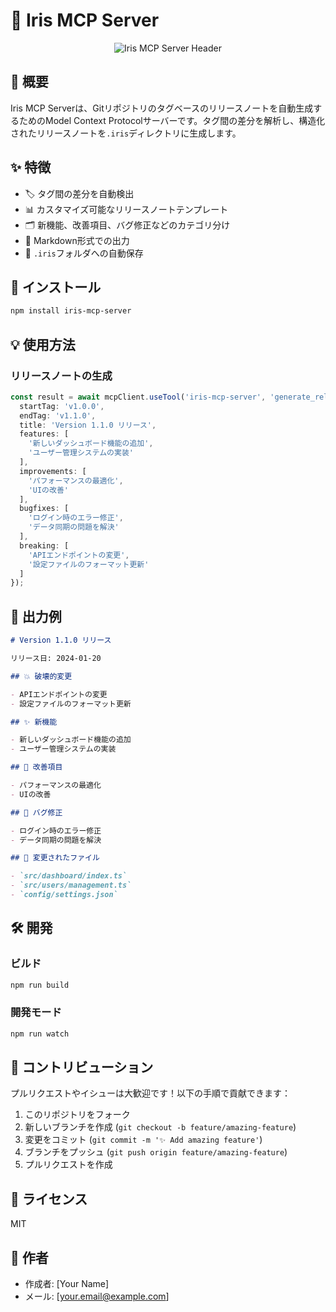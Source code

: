# 🌈 Iris MCP Server

<div align="center">
  <img src="assets/header.svg" alt="Iris MCP Server Header">
</div>

## 📝 概要

Iris MCP Serverは、Gitリポジトリのタグベースのリリースノートを自動生成するためのModel Context Protocolサーバーです。タグ間の差分を解析し、構造化されたリリースノートを`.iris`ディレクトリに生成します。

## ✨ 特徴

- 🏷️ タグ間の差分を自動検出
- 📊 カスタマイズ可能なリリースノートテンプレート
- 🗂️ 新機能、改善項目、バグ修正などのカテゴリ分け
- 📄 Markdown形式での出力
- 📁 `.iris`フォルダへの自動保存

## 🚀 インストール

```bash
npm install iris-mcp-server
```

## 💡 使用方法

### リリースノートの生成

```typescript
const result = await mcpClient.useTool('iris-mcp-server', 'generate_release_note', {
  startTag: 'v1.0.0',
  endTag: 'v1.1.0',
  title: 'Version 1.1.0 リリース',
  features: [
    '新しいダッシュボード機能の追加',
    'ユーザー管理システムの実装'
  ],
  improvements: [
    'パフォーマンスの最適化',
    'UIの改善'
  ],
  bugfixes: [
    'ログイン時のエラー修正',
    'データ同期の問題を解決'
  ],
  breaking: [
    'APIエンドポイントの変更',
    '設定ファイルのフォーマット更新'
  ]
});
```

## 📄 出力例

```markdown
# Version 1.1.0 リリース

リリース日: 2024-01-20

## 💥 破壊的変更

- APIエンドポイントの変更
- 設定ファイルのフォーマット更新

## ✨ 新機能

- 新しいダッシュボード機能の追加
- ユーザー管理システムの実装

## 🔧 改善項目

- パフォーマンスの最適化
- UIの改善

## 🐛 バグ修正

- ログイン時のエラー修正
- データ同期の問題を解決

## 📝 変更されたファイル

- `src/dashboard/index.ts`
- `src/users/management.ts`
- `config/settings.json`
```

## 🛠️ 開発

### ビルド

```bash
npm run build
```

### 開発モード

```bash
npm run watch
```

## 🤝 コントリビューション

プルリクエストやイシューは大歓迎です！以下の手順で貢献できます：

1. このリポジトリをフォーク
2. 新しいブランチを作成 (`git checkout -b feature/amazing-feature`)
3. 変更をコミット (`git commit -m '✨ Add amazing feature'`)
4. ブランチをプッシュ (`git push origin feature/amazing-feature`)
5. プルリクエストを作成

## 📜 ライセンス

MIT

## 👥 作者

- 作成者: [Your Name]
- メール: [your.email@example.com]
